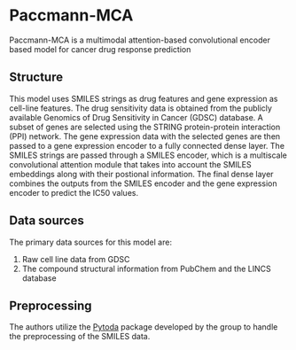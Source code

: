 # Paccmann-MCA
Paccmann-MCA is a multimodal attention-based convolutional encoder based model for cancer drug response prediction

## Structure
This model uses SMILES strings as drug features and gene expression as cell-line features. The drug sensitivity data is obtained from the publicly available Genomics of Drug Sensitivity in Cancer (GDSC) database. A subset of genes are selected using the STRING protein-protein interaction (PPI) network. The gene expression data with the selected genes are then passed to a gene expression encoder to a fully connected dense layer. The SMILES strings are passed through a SMILES encoder, which is a multiscale convolutional attention module that takes into account the SMILES embeddings along with their postional information. The final dense layer combines the outputs from the SMILES encoder and the gene expression encoder to predict the IC50 values.

## Data sources
The primary data sources for this model are:
1) Raw cell line data from GDSC
2) The compound structural information from PubChem and the LINCS database

## Preprocessing
The authors utilize the [Pytoda](https://paccmann.github.io/paccmann_datasets/api/pytoda.html) package developed by the group to handle the preprocessing of the SMILES data.

